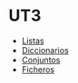 # UT3
- [Listas](https://github.com/Chugani05/programacion/tree/main/ut3/listas)
- [Diccionarios](https://github.com/Chugani05/programacion/tree/main/ut3/diccionarios)
- [Conjuntos](https://github.com/Chugani05/programacion/tree/main/ut3/conjuntos)
- [Ficheros](https://github.com/Chugani05/programacion/tree/main/ut3/ficheros)
